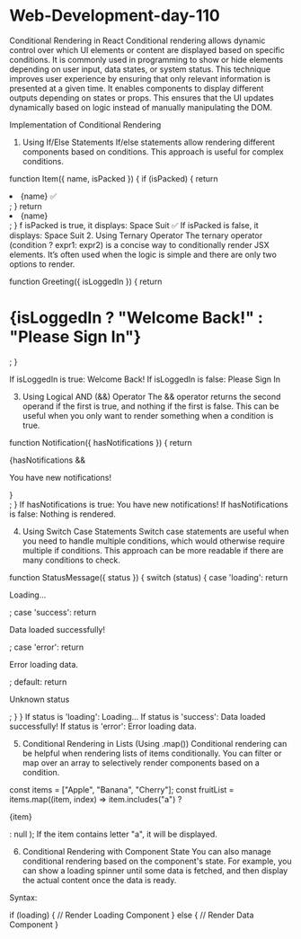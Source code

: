 # Web-Development-day-110
Conditional Rendering in React
Conditional rendering allows dynamic control over which UI elements or content are displayed based on specific conditions. It is commonly used in programming to show or hide elements depending on user input, data states, or system status. This technique improves user experience by ensuring that only relevant information is presented at a given time. It enables components to display different outputs depending on states or props. This ensures that the UI updates dynamically based on logic instead of manually manipulating the DOM.

Implementation of Conditional Rendering
1. Using If/Else Statements
If/else statements allow rendering different components based on conditions. This approach is useful for complex conditions.


function Item({ name, isPacked }) {
    if (isPacked) {
        return <li className="item">{name} ✅</li>;
    }
    return <li className="item">{name}</li>;
}
f isPacked is true, it displays: Space Suit ✅
If isPacked is false, it displays: Space Suit
2. Using Ternary Operator
The ternary operator (condition ? expr1: expr2) is a concise way to conditionally render JSX elements. It’s often used when the logic is simple and there are only two options to render.

function Greeting({ isLoggedIn }) {
    return <h1>{isLoggedIn ? "Welcome Back!" : "Please Sign In"}</h1>;
}

If isLoggedIn is true: Welcome Back!
If isLoggedIn is false: Please Sign In 

3. Using Logical AND (&&) Operator
The && operator returns the second operand if the first is true, and nothing if the first is false. This can be useful when you only want to render something when a condition is true.

function Notification({ hasNotifications }) {
    return <div>{hasNotifications && <p>You have new notifications!</p>}</div>;
}
If hasNotifications is true: You have new notifications!
If hasNotifications is false: Nothing is rendered.


4. Using Switch Case Statements
Switch case statements are useful when you need to handle multiple conditions, which would otherwise require multiple if conditions. This approach can be more readable if there are many conditions to check.

function StatusMessage({ status }) {
    switch (status) {
        case 'loading':
            return <p>Loading...</p>;
        case 'success':
            return <p>Data loaded successfully!</p>;
        case 'error':
            return <p>Error loading data.</p>;
        default:
            return <p>Unknown status</p>;
    }
}
If status is 'loading': Loading...
If status is 'success': Data loaded successfully!
If status is 'error': Error loading data.

5. Conditional Rendering in Lists (Using .map())
Conditional rendering can be helpful when rendering lists of items conditionally. You can filter or map over an array to selectively render components based on a condition.

const items = ["Apple", "Banana", "Cherry"];
const fruitList = items.map((item, index) =>
    item.includes("a") ? <p key={index}>{item}</p> : null
);
If the item contains letter "a", it will be displayed.


6. Conditional Rendering with Component State
You can also manage conditional rendering based on the component's state. For example, you can show a loading spinner until some data is fetched, and then display the actual content once the data is ready.

Syntax:

if (loading) {
  // Render Loading Component
} else {
  // Render Data Component
}

